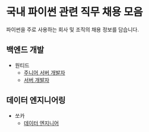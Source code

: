 # 국내 파이썬 관련 직무 채용 모음

파이썬을 주로 사용하는 회사 및 조직의 채용 정보를 담습니다.



## 백엔드 개발

- 원티드
    - [주니어 서버 개발자](https://www.wanted.co.kr/wd/65907?utm_source=notion&utm_medium=content&utm_campaign=devhire)
    - [서버 개발자](https://www.wanted.co.kr/wd/1761?utm_source=notion&utm_medium=content&utm_campaign=devhire)



## 데이터 엔지니어링

- 쏘카
    - [데이터 엔지니어](https://www.notion.so/socarcorp/d458b6b77a2243fb873d1ac800c321f7?p=49ab9563632a4fa9a24b091abaeecda1)

